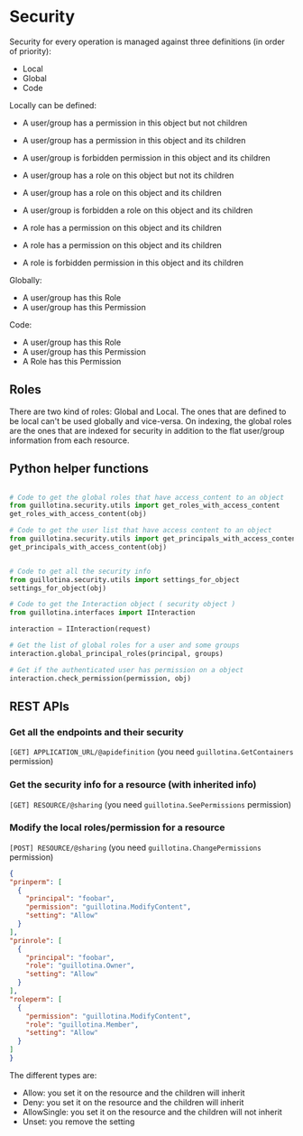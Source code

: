 # Security

Security for every operation is managed against three definitions (in order of priority):

+ Local
+ Global
+ Code

Locally can be defined:

* A user/group has a permission in this object but not children
* A user/group has a permission in this object and its children
* A user/group is forbidden permission in this object and its children

* A user/group has a role on this object but not its children
* A user/group has a role on this object and its children
* A user/group is forbidden a role on this object and its children

* A role has a permission on this object and its children
* A role has a permission on this object and its children
* A role is forbidden permission in this object and its children


Globally:

* A user/group has this Role
* A user/group has this Permission

Code:

* A user/group has this Role
* A user/group has this Permission
* A Role has this Permission


## Roles

There are two kind of roles: Global and Local. The ones that are defined to be local
can't be used globally and vice-versa. On indexing, the global roles are the ones
that are indexed for security in addition to the flat user/group information from each resource.


## Python helper functions

```python

# Code to get the global roles that have access_content to an object
from guillotina.security.utils import get_roles_with_access_content
get_roles_with_access_content(obj)

# Code to get the user list that have access content to an object
from guillotina.security.utils import get_principals_with_access_content
get_principals_with_access_content(obj)


# Code to get all the security info
from guillotina.security.utils import settings_for_object
settings_for_object(obj)

# Code to get the Interaction object ( security object )
from guillotina.interfaces import IInteraction

interaction = IInteraction(request)

# Get the list of global roles for a user and some groups
interaction.global_principal_roles(principal, groups)

# Get if the authenticated user has permission on a object
interaction.check_permission(permission, obj)
```

## REST APIs

### Get all the endpoints and their security

`[GET] APPLICATION_URL/@apidefinition` (you need `guillotina.GetContainers` permission)

### Get the security info for a resource (with inherited info)

`[GET] RESOURCE/@sharing` (you need `guillotina.SeePermissions` permission)

### Modify the local roles/permission for a resource

`[POST] RESOURCE/@sharing` (you need `guillotina.ChangePermissions` permission)

```json
{
"prinperm": [
  {
    "principal": "foobar",
    "permission": "guillotina.ModifyContent",
    "setting": "Allow"
  }
],
"prinrole": [
  {
    "principal": "foobar",
    "role": "guillotina.Owner",
    "setting": "Allow"
  }
],
"roleperm": [
  {
    "permission": "guillotina.ModifyContent",
    "role": "guillotina.Member",
    "setting": "Allow"
  }
]
}
```

The different types are:

- Allow: you set it on the resource and the children will inherit
- Deny: you set it on the resource and the children will inherit
- AllowSingle: you set it on the resource and the children will not inherit
- Unset: you remove the setting
